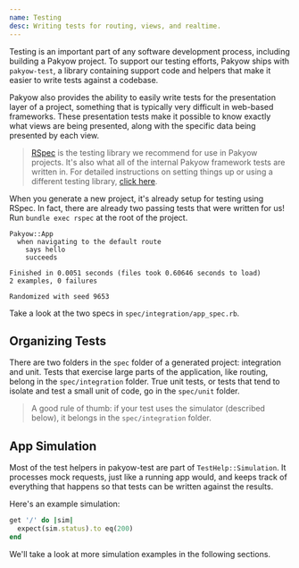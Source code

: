 ```yaml
---
name: Testing
desc: Writing tests for routing, views, and realtime.
---
```


Testing is an important part of any software development process, including
building a Pakyow project. To support our testing efforts, Pakyow ships with
`pakyow-test`, a library containing support code and helpers that make it easier
to write tests against a codebase.

Pakyow also provides the ability to easily write tests for the presentation
layer of a project, something that is typically very difficult in web-based
frameworks. These presentation tests make it possible to know exactly what views
are being presented, along with the specific data being presented by each view.

> [RSpec](https://github.com/rspec/rspec) is the testing library we recommend for
use in Pakyow projects. It's also what all of the internal Pakyow framework
tests are written in. For detailed instructions on setting things up or using a
different testing library, [click
here](https://github.com/pakyow/pakyow/tree/master/pakyow-test).

When you generate a new project, it's already setup for testing using RSpec. In
fact, there are already two passing tests that were written for us! Run `bundle
exec rspec` at the root of the project.

```
Pakyow::App
  when navigating to the default route
    says hello
    succeeds

Finished in 0.0051 seconds (files took 0.60646 seconds to load)
2 examples, 0 failures

Randomized with seed 9653
```

Take a look at the two specs in `spec/integration/app_spec.rb`.

## Organizing Tests

There are two folders in the `spec` folder of a generated project: integration
and unit. Tests that exercise large parts of the application, like routing,
belong in the `spec/integration` folder. True unit tests, or tests that tend to
isolate and test a small unit of code, go in the `spec/unit` folder.

> A good rule of thumb: if your test uses the simulator (described below), it
belongs in the `spec/integration` folder.

## App Simulation

Most of the test helpers in pakyow-test are part of `TestHelp::Simulation`. It
processes mock requests, just like a running app would, and keeps track of
everything that happens so that tests can be written against the results.

Here's an example simulation:

```ruby
get '/' do |sim|
  expect(sim.status).to eq(200)
end
```

We'll take a look at more simulation examples in the following sections.
